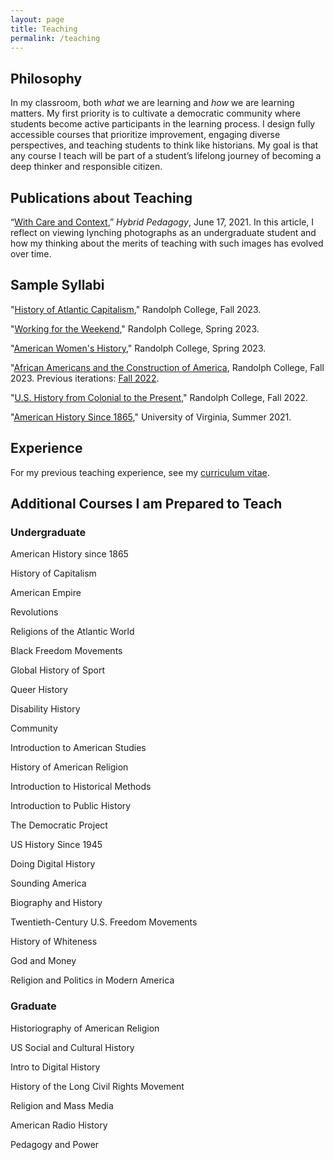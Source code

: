 ```yaml
---
layout: page
title: Teaching
permalink: /teaching
---
```



## Philosophy

In my classroom, both _what_ we are learning and _how_ we are learning matters. My first priority is to cultivate a democratic community where students become active participants in the learning process. I design fully accessible courses that prioritize improvement, engaging diverse perspectives, and teaching students to think like historians. My goal is that any course I teach will be part of a student’s lifelong journey of becoming a deep thinker and responsible citizen.

## Publications about Teaching

“[With Care and Context](https://hybridpedagogy.org/with-care-and-context/),” _Hybrid Pedagogy_, June 17, 2021. In this article, I reflect on viewing lynching photographs as an undergraduate student and how my thinking about the merits of teaching with such images has evolved over time.

## Sample Syllabi

"[History of Atlantic Capitalism](https://docs.google.com/document/d/1U2oVjNgIgDkVD4SXanJXUa096MIbcUiFeokWofIVzeI/edit?usp=sharing)," Randolph College, Fall 2023.

"[Working for the Weekend](https://docs.google.com/document/d/1XfeMyBhd_KGS1saHgfWr0knWqr3cgwsQVga_d3NSPpw/edit?usp=sharing)," Randolph College, Spring 2023.

"[American Women's History](https://docs.google.com/document/d/1-QK68E1OR8pC3JtI_KOC2qKjGwi6caC6TdO1g_zUncQ/edit?usp=sharing)," Randolph College, Spring 2023.

"[African Americans and the Construction of America](https://docs.google.com/document/d/1fWl6Klhb5w-oNfiBr1_ein1581_qfVmG24Cl_4FPWoE/edit?usp=sharing), Randolph College, Fall 2023. Previous iterations:
[Fall 2022](https://docs.google.com/document/d/1rmlLSWJdgesPZRbIpq6mRdTjBR_1-tvSVYpBsz1q2aw/edit?usp=sharing).


"[U.S. History from Colonial to the Present](https://docs.google.com/document/d/1MTiYBR8Lqm0o2uEInAVScEpDKke36MELA-LVOB_RyzY/edit?usp=sharing)," Randolph College, Fall 2022.

"[American History Since 1865](https://docs.google.com/document/d/1vT8PyDJp56nDRcqXNjMallt9QP1kxwRjxRUB3idqA68/edit?usp=sharing)," University of Virginia, Summer 2021.

## Experience

For my previous teaching experience, see my [curriculum vitae](cv.html#teaching).


## Additional Courses I am Prepared to Teach

### Undergraduate

American History since 1865

History of Capitalism

American Empire

Revolutions

Religions of the Atlantic World

Black Freedom Movements

Global History of Sport

Queer History

Disability History

Community

Introduction to American Studies

History of American Religion

Introduction to Historical Methods

Introduction to Public History

The Democratic Project

US History Since 1945

Doing Digital History

Sounding America

Biography and History

Twentieth-Century U.S. Freedom Movements

History of Whiteness

God and Money

Religion and Politics in Modern America

### Graduate

Historiography of American Religion

US Social and Cultural History

Intro to Digital History

History of the Long Civil Rights Movement 

Religion and Mass Media

American Radio History

Pedagogy and Power
